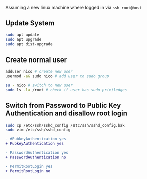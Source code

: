 Assuming a new linux machine where logged in via `ssh root@host`

## Update System

```bash
sudo apt update
sudo apt upgrade
sudo apt dist-upgrade
```

## Create normal user

```bash
adduser nico # create new user
usermod -aG sudo nico # add user to sudo group

su - nico # switch to new user
sudo ls -la /root # check if user has sudo priviledges
```

## Switch from Password to Public Key Authentication and disallow root login

```bash
sudo cp /etc/ssh/sshd_config /etc/ssh/sshd_config.bak
sudo vim /etc/ssh/sshd_config
```

```diff
- #PubkeyAuthentication yes
+ PubkeyAuthentication yes
```

```diff
- PasswordAuthentication yes
+ PasswordAuthentication no
```

```diff
- PermitRootLogin yes
+ PermitRootLogin no
```
